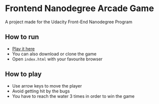 Frontend Nanodegree Arcade Game
===============================

A project made for the Udacity Front-End Nanodegree Program

## How to run
* [Play it here](https://sergiubu.github.io/Arcade-Game/)
* You can also download or clone the game
* Open `index.html` with your favourite browser

## How to play
* Use arrow keys to move the player
* Avoid getting hit by the bugs
* You have to reach the water 3 times in order to win the game
